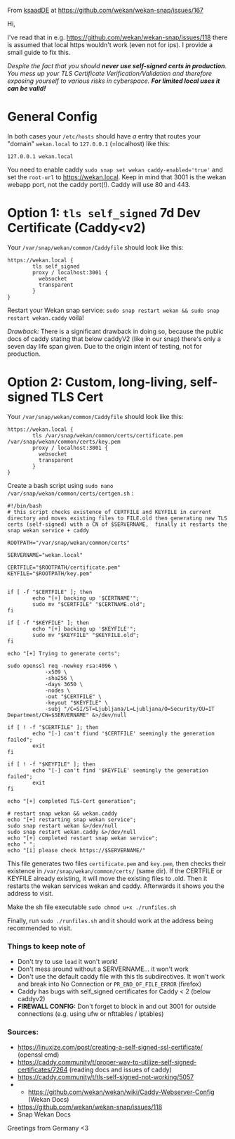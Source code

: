 From [ksaadDE](https://github.com/ksaadDE) at https://github.com/wekan/wekan-snap/issues/167

Hi,

I've read that in e.g. https://github.com/wekan/wekan-snap/issues/118  there is assumed that local https wouldn't work (even not for ips). I provide a small guide to fix this.

*Despite the fact that you should **never use self-signed certs in production**. You mess up your TLS Certificate Verification/Validation and therefore exposing yourself to various risks in cyberspace. **For limited local uses it can be valid!***

# General Config
In both cases your `/etc/hosts` should have *a* entry that routes your "domain" `wekan.local` to `127.0.0.1` (=localhost)   like this:
```
127.0.0.1 wekan.local
```
You need to enable caddy `sudo snap set wekan caddy-enabled='true'` and set the `root-url` to https://wekan.local. 
Keep in mind that 3001 is the wekan webapp port, not the caddy port(!). Caddy will use 80 and 443.
 
# Option 1: `tls self_signed` 7d Dev Certificate (Caddy<v2) 
Your `/var/snap/wekan/common/Caddyfile` should look like this:
```
https://wekan.local {
        tls self_signed
        proxy / localhost:3001 {
          websocket
          transparent
        }
}
```

Restart your Wekan snap service: `sudo snap restart wekan && sudo snap restart wekan.caddy` voila! 

*Drawback:* There is a significant drawback in doing so, because the public docs of caddy stating that below caddyV2 (like in our snap) there's only a seven day life span given. Due to the origin intent of testing, not for production.

# Option 2: Custom, long-living, self-signed TLS Cert
Your `/var/snap/wekan/common/Caddyfile` should look like this:
```
https://wekan.local {
        tls /var/snap/wekan/common/certs/certificate.pem /var/snap/wekan/common/certs/key.pem
        proxy / localhost:3001 {
          websocket
          transparent
        }
}
```

Create a bash script using  `sudo nano /var/snap/wekan/common/certs/certgen.sh` :
```
#!/bin/bash
# this script checks existence of CERTFILE and KEYFILE in current directory and moves existing files to FILE.old then generating new TLS certs (self-signed) with a CN of $SERVERNAME,  finally it restarts the snap wekan service + caddy

ROOTPATH="/var/snap/wekan/common/certs"

SERVERNAME="wekan.local"

CERTFILE="$ROOTPATH/certificate.pem"
KEYFILE="$ROOTPATH/key.pem"


if [ -f "$CERTFILE" ]; then
        echo "[+] backing up '$CERTNAME'";
        sudo mv "$CERTFILE" "$CERTNAME.old";
fi

if [ -f "$KEYFILE" ]; then
        echo "[+] backing up '$KEYFILE'";
        sudo mv "$KEYFILE" "$KEYFILE.old";
fi

echo "[+] Trying to generate certs";

sudo openssl req -newkey rsa:4096 \
            -x509 \
            -sha256 \
            -days 3650 \
            -nodes \
            -out "$CERTFILE" \
            -keyout "$KEYFILE" \
            -subj "/C=SI/ST=Ljubljana/L=Ljubljana/O=Security/OU=IT Department/CN=$SERVERNAME" &>/dev/null

if [ ! -f "$CERTFILE" ]; then
        echo "[-] can't fiund '$CERTFILE' seemingly the generation failed";
        exit
fi

if [ ! -f "$KEYFILE" ]; then
        echo "[-] can't find '$KEYFILE' seemingly the generation failed";
        exit
fi

echo "[+] completed TLS-Cert generation";

# restart snap wekan && wekan.caddy
echo "[+] restarting snap wekan service";
sudo snap restart wekan &>/dev/null
sudo snap restart wekan.caddy &>/dev/null
echo "[+] completed restart snap wekan service";
echo " ";
echo "[i] please check https://$SERVERNAME/"
```
This file generates two files `certificate.pem` and `key.pem`, then checks their existence in  `/var/snap/wekan/common/certs/` (same dir). If the CERTFILE or KEYFILE already existing, it will move the existing files to <fname>.old.  Then it restarts the wekan services wekan and caddy. Afterwards it shows you the address to visit. 

Make the sh file executable `sudo chmod u+x ./runfiles.sh`

Finally, run `sudo ./runfiles.sh` and it should work at the address being recommended to visit. 


### Things to keep note of
- Don't try to use `load` it won't work!
- Don't mess around without a SERVERNAME... it won't work
- Don't use the default caddy file with this tls subdirectives. It won't work and break into No Connection or `PR_END_OF_FILE_ERROR` (firefox)
- Caddy has bugs with self_signed certificates for Caddy < 2 (below caddyv2)
- **FIREWALL CONFIG:** Don't forget to block in and out 3001 for outside connections (e.g. using ufw or nfttables / iptables)

### Sources:
- https://linuxize.com/post/creating-a-self-signed-ssl-certificate/ (openssl cmd)
- https://caddy.community/t/proper-way-to-utilize-self-signed-certificates/7264 (reading docs and issues of caddy)
- https://caddy.community/t/tls-self-signed-not-working/5057
- - https://github.com/wekan/wekan/wiki/Caddy-Webserver-Config (Wekan Docs)
- https://github.com/wekan/wekan-snap/issues/118 
- Snap Wekan Docs

Greetings from Germany <3